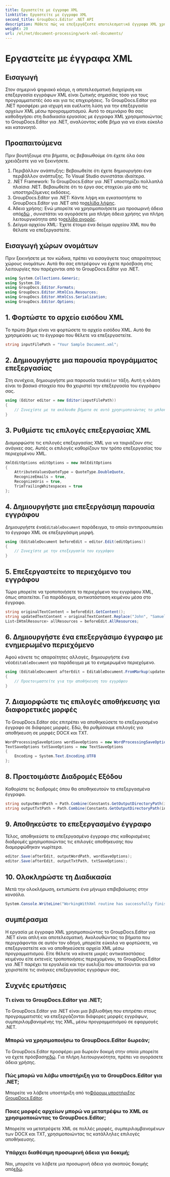 ```yaml
---
title: Εργαστείτε με έγγραφα XML
linktitle: Εργαστείτε με έγγραφα XML
second_title: GroupDocs.Editor .NET API
description: Μάθετε πώς να επεξεργάζεστε αποτελεσματικά έγγραφα XML χρησιμοποιώντας το GroupDocs.Editor για .NET με τον αναλυτικό οδηγό μας, που καλύπτει όλα τα βασικά βήματα και τις επιλογές.
weight: 20
url: /el/net/document-processing/work-xml-documents/
---
```


# Εργαστείτε με έγγραφα XML

## Εισαγωγή
Στον σημερινό ψηφιακό κόσμο, η αποτελεσματική διαχείριση και επεξεργασία εγγράφων XML είναι ζωτικής σημασίας τόσο για τους προγραμματιστές όσο και για τις επιχειρήσεις. Το GroupDocs.Editor για .NET προσφέρει μια ισχυρή και ευέλικτη λύση για την επεξεργασία αρχείων XML μέσω προγραμματισμού. Αυτό το σεμινάριο θα σας καθοδηγήσει στη διαδικασία εργασίας με έγγραφα XML χρησιμοποιώντας το GroupDocs.Editor για .NET, αναλύοντας κάθε βήμα για να είναι εύκολο και κατανοητό.
## Προαπαιτούμενα
Πριν βουτήξουμε στα βήματα, ας βεβαιωθούμε ότι έχετε όλα όσα χρειάζεστε για να ξεκινήσετε.
1. Περιβάλλον ανάπτυξης: Βεβαιωθείτε ότι έχετε δημιουργήσει ένα περιβάλλον ανάπτυξης. Το Visual Studio συνιστάται ιδιαίτερα.
2. .NET Framework: Το GroupDocs.Editor για .NET υποστηρίζει πολλαπλά πλαίσια .NET. Βεβαιωθείτε ότι το έργο σας στοχεύει μία από τις υποστηριζόμενες εκδόσεις.
3.  GroupDocs.Editor για .NET: Κάντε λήψη και εγκαταστήστε το GroupDocs.Editor για .NET από το[σελίδα λήψης](https://releases.groupdocs.com/editor/net/).
4.  Άδεια χρήσης: Ενώ μπορείτε να χρησιμοποιήσετε μια προσωρινή άδεια από[εδώ](https://purchase.groupdocs.com/temporary-license/) , συνιστάται να αγοράσετε μια πλήρη άδεια χρήσης για πλήρη λειτουργικότητα από το[σελίδα αγοράς](https://purchase.groupdocs.com/buy).
5. Δείγμα αρχείου XML: Έχετε έτοιμο ένα δείγμα αρχείου XML που θα θέλατε να επεξεργαστείτε.
## Εισαγωγή χώρων ονομάτων
Πριν ξεκινήσετε με τον κώδικα, πρέπει να εισαγάγετε τους απαραίτητους χώρους ονομάτων. Αυτά θα σας επιτρέψουν να έχετε πρόσβαση στις λειτουργίες που παρέχονται από το GroupDocs.Editor για .NET.
```csharp
using System.Collections.Generic;
using System.IO;
using GroupDocs.Editor.Formats;
using GroupDocs.Editor.HtmlCss.Resources;
using GroupDocs.Editor.HtmlCss.Serialization;
using GroupDocs.Editor.Options;
```
## 1. Φορτώστε το αρχείο εισόδου XML
Το πρώτο βήμα είναι να φορτώσετε το αρχείο εισόδου XML. Αυτό θα χρησιμεύσει ως το έγγραφο που θέλετε να επεξεργαστείτε.
```csharp
string inputFilePath = "Your Sample Document.xml";
```
## 2. Δημιουργήστε μια παρουσία προγράμματος επεξεργασίας
 Στη συνέχεια, δημιουργήστε μια παρουσία του`Editor` τάξη. Αυτή η κλάση είναι το βασικό στοιχείο που θα χειριστεί την επεξεργασία του εγγράφου σας.
```csharp
using (Editor editor = new Editor(inputFilePath))
{
    // Συνεχίστε με τα ακόλουθα βήματα σε αυτό χρησιμοποιώντας το μπλοκ
}
```
## 3. Ρυθμίστε τις επιλογές επεξεργασίας XML
Διαμορφώστε τις επιλογές επεξεργασίας XML για να ταιριάζουν στις ανάγκες σας. Αυτές οι επιλογές καθορίζουν τον τρόπο επεξεργασίας του περιεχομένου XML.
```csharp
XmlEditOptions editOptions = new XmlEditOptions
{
    AttributeValuesQuoteType = QuoteType.DoubleQuote,
    RecognizeEmails = true,
    RecognizeUris = true,
    TrimTrailingWhitespaces = true
};
```
## 4. Δημιουργήστε μια επεξεργάσιμη παρουσία εγγράφου
 Δημιουργήστε ένα`EditableDocument` παράδειγμα, το οποίο αντιπροσωπεύει το έγγραφο XML σε επεξεργάσιμη μορφή.
```csharp
using (EditableDocument beforeEdit = editor.Edit(editOptions))
{
    // Συνεχίστε με την επεξεργασία του εγγράφου
}
```
## 5. Επεξεργαστείτε το περιεχόμενο του εγγράφου
Τώρα μπορείτε να τροποποιήσετε το περιεχόμενο του εγγράφου XML, όπως απαιτείται. Για παράδειγμα, αντικατάσταση κειμένου μέσα στο έγγραφο.
```csharp
string originalTextContent = beforeEdit.GetContent();
string updatedTextContent = originalTextContent.Replace("John", "Samuel");
List<IHtmlResource> allResources = beforeEdit.AllResources;
```
## 6. Δημιουργήστε ένα επεξεργάσιμο έγγραφο με ενημερωμένο περιεχόμενο
 Αφού κάνετε τις απαραίτητες αλλαγές, δημιουργήστε ένα νέο`EditableDocument` για παράδειγμα με το ενημερωμένο περιεχόμενο.
```csharp
using (EditableDocument afterEdit = EditableDocument.FromMarkup(updatedTextContent, allResources))
{
    // Προετοιμαστείτε για την αποθήκευση του εγγράφου
}
```
## 7. Διαμορφώστε τις επιλογές αποθήκευσης για διαφορετικές μορφές
Το GroupDocs.Editor σάς επιτρέπει να αποθηκεύσετε το επεξεργασμένο έγγραφο σε διάφορες μορφές. Εδώ, θα ρυθμίσουμε επιλογές για αποθήκευση σε μορφές DOCX και TXT.
```csharp
WordProcessingSaveOptions wordSaveOptions = new WordProcessingSaveOptions(WordProcessingFormats.Docx);
TextSaveOptions txtSaveOptions = new TextSaveOptions
{
    Encoding = System.Text.Encoding.UTF8
};
```
## 8. Προετοιμάστε Διαδρομές Εξόδου
Καθορίστε τις διαδρομές όπου θα αποθηκευτούν τα επεξεργασμένα έγγραφα.
```csharp
string outputWordPath = Path.Combine(Constants.GetOutputDirectoryPath(inputFilePath), Path.GetFileNameWithoutExtension(inputFilePath) + ".docx");
string outputTxtPath = Path.Combine(Constants.GetOutputDirectoryPath(inputFilePath), Path.GetFileNameWithoutExtension(inputFilePath) + ".txt");
```
## 9. Αποθηκεύστε το επεξεργασμένο έγγραφο
Τέλος, αποθηκεύστε το επεξεργασμένο έγγραφο στις καθορισμένες διαδρομές χρησιμοποιώντας τις επιλογές αποθήκευσης που διαμορφώθηκαν νωρίτερα.
```csharp
editor.Save(afterEdit, outputWordPath, wordSaveOptions);
editor.Save(afterEdit, outputTxtPath, txtSaveOptions);
```
## 10. Ολοκληρώστε τη Διαδικασία
Μετά την ολοκλήρωση, εκτυπώστε ένα μήνυμα επιβεβαίωσης στην κονσόλα.
```csharp
System.Console.WriteLine("WorkingWithXml routine has successfully finished");
```
## συμπέρασμα
Η εργασία με έγγραφα XML χρησιμοποιώντας το GroupDocs.Editor για .NET είναι απλή και αποτελεσματική. Ακολουθώντας τα βήματα που περιγράφονται σε αυτόν τον οδηγό, μπορείτε εύκολα να φορτώσετε, να επεξεργαστείτε και να αποθηκεύσετε αρχεία XML μέσω προγραμματισμού. Είτε θέλετε να κάνετε μικρές αντικαταστάσεις κειμένου είτε εκτενείς τροποποιήσεις περιεχομένου, το GroupDocs.Editor για .NET παρέχει τα εργαλεία και την ευελιξία που απαιτούνται για να χειριστείτε τις ανάγκες επεξεργασίας εγγράφων σας.
## Συχνές ερωτήσεις
### Τι είναι το GroupDocs.Editor για .NET;
Το GroupDocs.Editor για .NET είναι μια βιβλιοθήκη που επιτρέπει στους προγραμματιστές να επεξεργάζονται διάφορες μορφές εγγράφων, συμπεριλαμβανομένης της XML, μέσω προγραμματισμού σε εφαρμογές .NET.
### Μπορώ να χρησιμοποιήσω το GroupDocs.Editor δωρεάν;
 Το GroupDocs.Editor προσφέρει μια δωρεάν δοκιμή στην οποία μπορείτε να έχετε πρόσβαση[εδώ](https://releases.groupdocs.com/). Για πλήρη λειτουργικότητα, πρέπει να αγοράσετε άδεια χρήσης.
### Πώς μπορώ να λάβω υποστήριξη για το GroupDocs.Editor για .NET;
 Μπορείτε να λάβετε υποστήριξη από το[Φόρουμ υποστήριξης GroupDocs.Editor](https://forum.groupdocs.com/c/editor/20).
### Ποιες μορφές αρχείων μπορώ να μετατρέψω το XML σε χρησιμοποιώντας το GroupDocs.Editor;
Μπορείτε να μετατρέψετε XML σε πολλές μορφές, συμπεριλαμβανομένων των DOCX και TXT, χρησιμοποιώντας τις κατάλληλες επιλογές αποθήκευσης.
### Υπάρχει διαθέσιμη προσωρινή άδεια για δοκιμή;
 Ναι, μπορείτε να λάβετε μια προσωρινή άδεια για σκοπούς δοκιμής από[εδώ](https://purchase.groupdocs.com/temporary-license/).